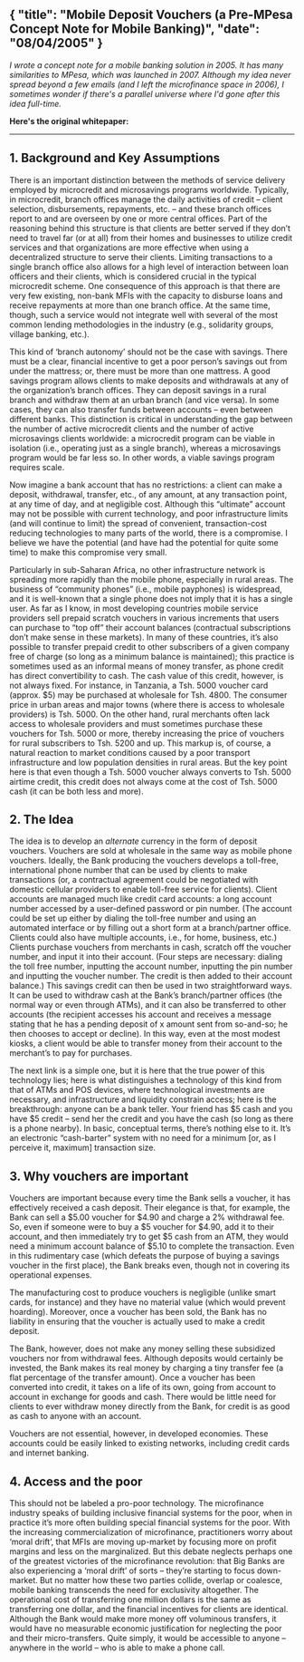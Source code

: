 {
  "title": "Mobile Deposit Vouchers (a Pre-MPesa Concept Note for Mobile Banking)",
  "date": "08/04/2005"
}
---

*I wrote a concept note for a mobile banking solution in 2005. It has many similarities to MPesa, which was launched in 2007. Although my idea never spread beyond a few emails (and I left the microfinance space in 2006), I sometimes wonder if there's a parallel universe where I'd gone after this idea full-time.* 

**Here's the original whitepaper:**

---

## 1. Background and Key Assumptions

There is an important distinction between the methods of service delivery employed by microcredit and microsavings programs worldwide. Typically, in microcredit, branch offices manage the daily activities of credit – client selection, disbursements, repayments, etc. – and these branch offices report to and are overseen by one or more central offices. Part of the reasoning behind this structure is that clients are better served if they don’t need to travel far (or at all) from their homes and businesses to utilize credit services and that organizations are more effective when using a decentralized structure to serve their clients. Limiting transactions to a single branch office also allows for a high level of interaction between loan officers and their clients, which is considered crucial in the typical microcredit scheme. One consequence of this approach is that there are very few existing, non-bank MFIs with the capacity to disburse loans and receive repayments at more than one branch office. At the same time, though, such a service would not integrate well with several of the most common lending methodologies in the industry (e.g., solidarity groups, village banking, etc.).

This kind of ‘branch autonomy’ should not be the case with savings. There must be a clear, financial incentive to get a poor person’s savings out from under the mattress; or, there must be more than one mattress. A good savings program allows clients to make deposits and withdrawals at any of the organization’s branch offices. They can deposit savings in a rural branch and withdraw them at an urban branch (and vice versa). In some cases, they can also transfer funds between accounts – even between different banks. This distinction is critical in understanding the gap between the number of active microcredit clients and the number of active microsavings clients worldwide: a microcredit program can be viable in isolation (i.e., operating just as a single branch), whereas a microsavings program would be far less so. In other words, a viable savings program requires scale.

Now imagine a bank account that has no restrictions: a client can make a deposit, withdrawal, transfer, etc., of any amount, at any transaction point, at any time of day, and at negligible cost. Although this “ultimate” account may not be possible with current technology, and poor infrastructure limits (and will continue to limit) the spread of convenient, transaction-cost reducing technologies to many parts of the world, there is a compromise. I believe we have the potential (and have had the potential for quite some time) to make this compromise very small.

Particularly in sub-Saharan Africa, no other infrastructure network is spreading more rapidly than the mobile phone, especially in rural areas. The business of “community phones” (i.e., mobile payphones) is widespread, and it is well-known that a single phone does not imply that it is has a single user. As far as I know, in most developing countries mobile service providers sell prepaid scratch vouchers in various increments that users can purchase to “top off” their account balances (contractual subscriptions don’t make sense in these markets). In many of these countries, it’s also possible to transfer prepaid credit to other subscribers of a given company free of charge (so long as a minimum balance is maintained); this practice is sometimes used as an informal means of money transfer, as phone credit has direct convertibility to cash. The cash value of this credit, however, is not always fixed. For instance, in Tanzania, a Tsh. 5000 voucher card (approx. $5) may be purchased at wholesale for Tsh. 4800. The consumer price in urban areas and major towns (where there is access to wholesale providers) is Tsh. 5000. On the other hand, rural merchants often lack access to wholesale providers and must sometimes purchase these vouchers for Tsh. 5000 or more, thereby increasing the price of vouchers for rural subscribers to Tsh. 5200 and up. This markup is, of course, a natural reaction to market conditions caused by a poor transport infrastructure and low population densities in rural areas. But the key point here is that even though a Tsh. 5000 voucher always converts to Tsh. 5000 airtime credit, this credit does not always come at the cost of Tsh. 5000 cash (it can be both less and more).

## 2. The Idea

The idea is to develop an *alternate* currency in the form of deposit vouchers. Vouchers are sold at wholesale in the same way as mobile phone vouchers. Ideally, the Bank producing the vouchers develops a toll-free, international phone number that can be used by clients to make transactions (or, a contractual agreement could be negotiated with domestic cellular providers to enable toll-free service for clients). Client accounts are managed much like credit card accounts: a long account number accessed by a user-defined password or pin number. (The account could be set up either by dialing the toll-free number and using an automated interface or by filling out a short form at a branch/partner office. Clients could also have multiple accounts, i.e., for home, business, etc.) Clients purchase vouchers from merchants in cash, scratch off the voucher number, and input it into their account. (Four steps are necessary: dialing the toll free number, inputting the account number, inputting the pin number and inputting the voucher number. The credit is then added to their account balance.) This savings credit can then be used in two straightforward ways. It can be used to withdraw cash at the Bank’s branch/partner offices (the normal way or even through ATMs), and it can also be transferred to other accounts (the recipient accesses his account and receives a message stating that he has a pending deposit of x amount sent from so-and-so; he then chooses to accept or decline). In this way, even at the most modest kiosks, a client would be able to transfer money from their account to the merchant’s to pay for purchases.

The next link is a simple one, but it is here that the true power of this technology lies; here is what distinguishes a technology of this kind from that of ATMs and POS devices, where technological investments are necessary, and infrastructure and liquidity constrain access; here is the breakthrough: anyone can be a bank teller. Your friend has $5 cash and you have $5 credit – send her the credit and you have the cash (so long as there is a phone nearby). In basic, conceptual terms, there’s nothing else to it. It’s an electronic “cash-barter” system with no need for a minimum [or, as I perceive it, maximum] transaction size.

## 3. Why vouchers are important

Vouchers are important because every time the Bank sells a voucher, it has effectively received a cash deposit. Their elegance is that, for example, the Bank can sell a $5.00 voucher for $4.90 and charge a 2% withdrawal fee. So, even if someone were to buy a $5 voucher for $4.90, add it to their account, and then immediately try to get $5 cash from an ATM, they would need a minimum account balance of $5.10 to complete the transaction. Even in this rudimentary case (which defeats the purpose of buying a savings voucher in the first place), the Bank breaks even, though not in covering its operational expenses.

The manufacturing cost to produce vouchers is negligible (unlike smart cards, for instance) and they have no material value (which would prevent hoarding). Moreover, once a voucher has been sold, the Bank has no liability in ensuring that the voucher is actually used to make a credit deposit.

The Bank, however, does not make any money selling these subsidized vouchers nor from withdrawal fees. Although deposits would certainly be invested, the Bank makes its real money by charging a tiny transfer fee (a flat percentage of the transfer amount). Once a voucher has been converted into credit, it takes on a life of its own, going from account to account in exchange for goods and cash. There would be little need for clients to ever withdraw money directly from the Bank, for credit is as good as cash to anyone with an account.

Vouchers are not essential, however, in developed economies. These accounts could be easily linked to existing networks, including credit cards and internet banking.
 
## 4. Access and the poor

This should not be labeled a pro-poor technology. The microfinance industry speaks of building inclusive financial systems for the poor, when in practice it’s more often building special financial systems for the poor. With the increasing commercialization of microfinance, practitioners worry about ‘moral drift’, that MFIs are moving up-market by focusing more on profit margins and less on the marginalized. But this debate neglects perhaps one of the greatest victories of the microfinance revolution: that Big Banks are also experiencing a ‘moral drift’ of sorts – they’re starting to focus down-market. But no matter how these two parties collide, overlap or coalesce, mobile banking transcends the need for exclusivity altogether. The operational cost of transferring one million dollars is the same as transferring one dollar, and the financial incentives for clients are identical. Although the Bank would make more money off voluminous transfers, it would have no measurable economic justification for neglecting the poor and their micro-transfers. Quite simply, it would be accessible to anyone – anywhere in the world – who is able to make a phone call. 